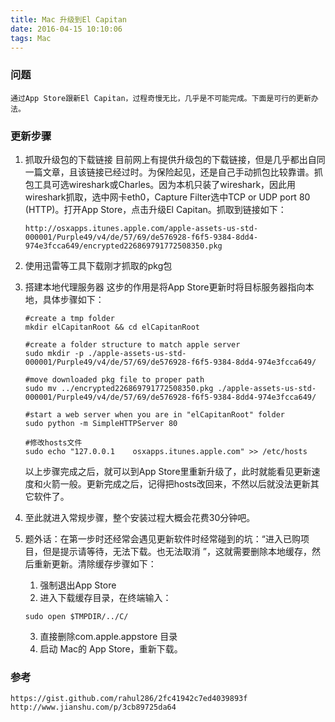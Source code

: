 ```yaml
---
title: Mac 升级到El Capitan
date: 2016-04-15 10:10:06
tags: Mac
---
```


### 问题

    通过App Store跟新El Capitan，过程奇慢无比，几乎是不可能完成。下面是可行的更新办法。

### 更新步骤

1. 抓取升级包的下载链接
    目前网上有提供升级包的下载链接，但是几乎都出自同一篇文章，且该链接已经过时。为保险起见，还是自己手动抓包比较靠谱。抓包工具可选wireshark或Charles。因为本机只装了wireshark，因此用wireshark抓取，选中网卡eth0，Capture Filter选中TCP or UDP port 80 (HTTP)。打开App Store，点击升级El Capitan。抓取到链接如下：

    ```
    http://osxapps.itunes.apple.com/apple-assets-us-std-000001/Purple49/v4/de/57/69/de576928-f6f5-9384-8dd4-974e3fcca649/encrypted226869791772508350.pkg
    ```

2. 使用迅雷等工具下载刚才抓取的pkg包

3. 搭建本地代理服务器
    这步的作用是将App Store更新时将目标服务器指向本地，具体步骤如下：
    ```
    #create a tmp folder
    mkdir elCapitanRoot && cd elCapitanRoot

    #create a folder structure to match apple server
    sudo mkdir -p ./apple-assets-us-std-000001/Purple49/v4/de/57/69/de576928-f6f5-9384-8dd4-974e3fcca649/

    #move downloaded pkg file to proper path
    sudo mv ../encrypted226869791772508350.pkg ./apple-assets-us-std-000001/Purple49/v4/de/57/69/de576928-f6f5-9384-8dd4-974e3fcca649/

    #start a web server when you are in "elCapitanRoot" folder
    sudo python -m SimpleHTTPServer 80

    #修改hosts文件
    sudo echo "127.0.0.1 	osxapps.itunes.apple.com" >> /etc/hosts
    ```
    以上步骤完成之后，就可以到App Store里重新升级了，此时就能看见更新速度和火箭一般。更新完成之后，记得把hosts改回来，不然以后就没法更新其它软件了。

4. 至此就进入常规步骤，整个安装过程大概会花费30分钟吧。

5. 题外话：在第一步时还经常会遇见更新软件时经常碰到的坑：“进入已购项目，但是提示请等待，无法下载。也无法取消 ”，这就需要删除本地缓存，然后重新更新。清除缓存步骤如下：

    1. 强制退出App Store
    2. 进入下载缓存目录，在终端输入：
    ```
    sudo open $TMPDIR/../C/
    ```
    3. 直接删除com.apple.appstore 目录
    4. 启动 Mac的 App Store，重新下载。

### 参考

    https://gist.github.com/rahul286/2fc41942c7ed4039893f
    http://www.jianshu.com/p/3cb89725da64
